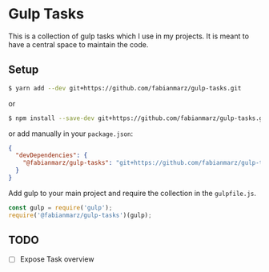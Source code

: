 # Gulp Tasks

This is a collection of gulp tasks which I use in my projects. It is meant to have a central space to maintain the code.

## Setup

```sh
$ yarn add --dev git+https://github.com/fabianmarz/gulp-tasks.git
```
or
```sh
$ npm install --save-dev git+https://github.com/fabianmarz/gulp-tasks.git
```

or add manually in your `package.json`:

```json
{
  "devDependencies": {
    "@fabianmarz/gulp-tasks": "git+https://github.com/fabianmarz/gulp-tasks.git"
  }
}
```
Add gulp to your main project and require the collection in the `gulpfile.js`.

```js
const gulp = require('gulp');
require('@fabianmarz/gulp-tasks')(gulp);
```

## TODO
- [ ] Expose Task overview
